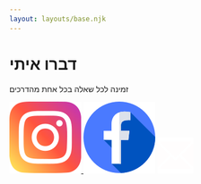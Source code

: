 ```yaml
---
layout: layouts/base.njk
---
```

<div class="contact">
    <h1>דברו איתי</h1>
    <p>
    זמינה לכל שאלה בכל אחת מהדרכים
    </p>
    <div>
        <a href="https://www.instagram.com/revitalsirotkin/" target="_blank"><img class="icon" src="/images/instagram.png"/> <a>
        <a href="https://www.facebook.com/revitle/" target="_blank"><img class="icon" src="/images/facebook.png"/></a>        
        <a href="mailto: revitle@gmail.com" target="_blank"><img class="icon" src="/images/email.png"/></a>
    </div>
</div>